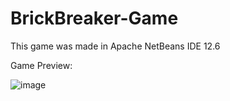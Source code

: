 # BrickBreaker-Game

This game was made in Apache NetBeans IDE 12.6

Game Preview:

![image](https://user-images.githubusercontent.com/92085719/152570444-58b4440c-be1b-44fe-a067-b17d7ef2a39e.png)
